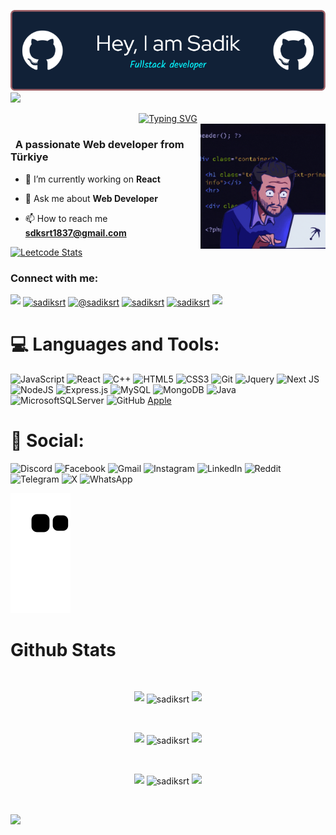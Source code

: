 ![MasterHead](https://github.com/sadiksrt/sadiksrt/blob/main/img/github-header-image.png)
![](https://komarev.com/ghpvc/?username=sadiksrt&color=blue)
<div align="center">
 <a href="https://github.com/sadiksrt">
  <img src="https://readme-typing-svg.demolab.com?font=Fira+Code&size=28&duration=3000&pause=500&center=true&vCenter=true&width=435&lines=%f0%9f%91%89+Sadik+SERT+%f0%9f%91%88;%f0%9f%93%9a+Fullstack+Developer+%f0%9f%92%bb;Welcome+To+My+Profile+%f0%9f%91%80" alt="Typing SVG" />
 </a>
</div>

<img src="https://github.com/sadiksrt/sadiksrt/blob/main/img/developer.gif" alt="Coding" width=200 height=200 align="right">


<h3 align="left">&nbsp; A passionate Web developer from Türkiye</h3>

- 🔭 I’m currently working on **React**

- 💬 Ask me about **Web Developer**

- 📫 How to reach me **sdksrt1837@gmail.com**

[![Leetcode Stats]()](https://leetcode.com/sadiksrt/)

<h3 align="left">Connect with me:</h3>
<p align="left">
  <a href="https://github.com/404"><img src="https://user-images.githubusercontent.com/73097560/115834477-dbab4500-a447-11eb-908a-139a6edaec5c.gif"></a>
<a href="https://linkedin.com/in/sadiksrt" target="blank"><img align="center" src="https://raw.githubusercontent.com/rahuldkjain/github-profile-readme-generator/master/src/images/icons/Social/linked-in-alt.svg" alt="sadiksrt" height="30" width="40" /></a>
<a href="https://medium.com/@sadiksrt" target="blank"><img align="center" src="https://raw.githubusercontent.com/rahuldkjain/github-profile-readme-generator/master/src/images/icons/Social/medium.svg" alt="@sadiksrt" height="30" width="40" /></a>
<a href="https://www.x.com/c/sadiksrt1" target="blank"><img align="center" src="https://raw.githubusercontent.com/rahuldkjain/github-profile-readme-generator/master/src/images/icons/Social/twitter.svg" alt="sadiksrt" height="30" width="40" /></a>
<a href="https://www.leetcode.com/sadiksrt" target="blank"><img align="center" src="https://raw.githubusercontent.com/rahuldkjain/github-profile-readme-generator/master/src/images/icons/Social/leet-code.svg" alt="sadiksrt" height="30" width="40" /></a>
<a href="https://github.com/404"><img src="https://user-images.githubusercontent.com/73097560/115834477-dbab4500-a447-11eb-908a-139a6edaec5c.gif"></a>
</p>



<!--
<details>
  <summary>:zap: GitHub Stats</summary> 
-->
# 💻 Languages and Tools:
![JavaScript](https://img.shields.io/badge/javascript-%23323330.svg?style=for-the-badge&logo=javascript&logoColor=%23F7DF1E)
![React](https://img.shields.io/badge/react-%2320232a.svg?style=for-the-badge&logo=react&logoColor=%2361DAFB)
![C++](https://img.shields.io/badge/-C++-365dbf.svg?logo=C%2B%2B&style=for-the-badge)
![HTML5](https://img.shields.io/badge/html5-%23E34F26.svg?style=for-the-badge&logo=html5&logoColor=white)
![CSS3](https://img.shields.io/badge/css3-%231572B6.svg?style=for-the-badge&logo=css3&logoColor=white)
![Git](https://img.shields.io/badge/git-%23F05033.svg?style=for-the-badge&logo=git&logoColor=white)
![Jquery](https://img.shields.io/badge/jQuery-%230769AD.svg?logo=jquery&style=for-the-badge&logoColor=white)
![Next JS](https://img.shields.io/badge/Next-black.svg?logo=next.js&style=for-the-badge&logoColor=white)
![NodeJS](https://img.shields.io/badge/node.js-6DA55F?style=for-the-badge&logo=node.js&logoColor=white)
![Express.js](https://img.shields.io/badge/express.js-%23404d59.svg?style=for-the-badge&logo=express&logoColor=%2361DAFB)
![MySQL](https://img.shields.io/badge/mysql-%2300f.svg?style=for-the-badge&logo=mysql&logoColor=white)
![MongoDB](https://img.shields.io/badge/MongoDB-%234ea94b.svg?style=for-the-badge&logo=mongodb&logoColor=white)
![Java](https://img.shields.io/badge/java-%23ED8B00.svg?style=for-the-badge&logo=java&logoColor=white)
![MicrosoftSQLServer](https://img.shields.io/badge/Microsoft%20SQL%20Server-CC2927?style=for-the-badge&logo=microsoft%20sql%20server&logoColor=white)
![GitHub](https://img.shields.io/badge/github-%23121011.svg?style=for-the-badge&logo=github&logoColor=white)
[Apple](https://img.shields.io/badge/Apple-%23000000.svg?style=for-the-badge&logo=apple&logoColor=white)

# 💬 Social:
![Discord](https://img.shields.io/badge/Discord-%235865F2.svg?style=for-the-badge&logo=discord&logoColor=white)
![Facebook](https://img.shields.io/badge/Facebook-%231877F2.svg?style=for-the-badge&logo=Facebook&logoColor=white)
![Gmail](https://img.shields.io/badge/Gmail-D14836?style=for-the-badge&logo=gmail&logoColor=white)
![Instagram](https://img.shields.io/badge/Instagram-%23E4405F.svg?style=for-the-badge&logo=Instagram&logoColor=white)
![LinkedIn](https://img.shields.io/badge/linkedin-%230077B5.svg?style=for-the-badge&logo=linkedin&logoColor=white)
![Reddit](https://img.shields.io/badge/Reddit-FF4500?style=for-the-badge&logo=reddit&logoColor=white)
![Telegram](https://img.shields.io/badge/Telegram-2CA5E0?style=for-the-badge&logo=telegram&logoColor=white)
![X](https://img.shields.io/badge/X-%23000000.svg?style=for-the-badge&logo=X&logoColor=white)
![WhatsApp](https://img.shields.io/badge/WhatsApp-25D366?style=for-the-badge&logo=whatsapp&logoColor=white)

<picture>
  <source media="(prefers-color-scheme: dark)" srcset="https://raw.githubusercontent.com/sadiksrt/sadiksrt/output/github-contribution-grid-snake-dark.svg">
  <source media="(prefers-color-scheme: light)" srcset="https://raw.githubusercontent.com/sadiksrt/sadiksrt/output/github-contribution-grid-snake.svg">
  <img alt="github contribution grid snake animation" src="https://raw.githubusercontent.com/sadiksrt/sadiksrt/output/github-contribution-grid-snake.svg">
</picture>



# Github Stats

 <br />
 
  <p align="center">
  <a>
    <img heigth="160" width="182" src="https://github.com/sadiksrt/sadiksrt/blob/main/img/Bird%20Wing%20Left.png">
      <img align="center" src="https://github-readme-stats.vercel.app/api?username=sadiksrt&theme=material-palenight&hide_border=false&include_all_commits=false&count_private=false" alt="sadiksrt" />
    <img heigth="160" width="182" src="https://github.com/sadiksrt/sadiksrt/blob/main/img/Bird%20Wing%20Right.png">
  </a>
</p>

  
<br />


 
 <p align="center">
  <a>
    <img heigth="160" width="182" src="https://github.com/sadiksrt/sadiksrt/blob/main/img/Bird%20Wing%20Left.png">
    <img align="center" src="https://github-readme-streak-stats.herokuapp.com/?user=sadiksrt&theme=material-palenight&hide_border=false" alt="sadiksrt" width="55%" />
    <img heigth="160" width="182" src="https://github.com/sadiksrt/sadiksrt/blob/main/img/Bird%20Wing%20Right.png">
  </a>
</p>
 

 
 <br />
 
  
  
  <p align="center">
  <a>
    <img heigth="160" width="182" src="https://github.com/sadiksrt/sadiksrt/blob/main/img/Bird%20Wing%20Bottom%20Left.png">
    <img align="center" src="https://github-readme-stats.vercel.app/api/top-langs/?username=sadiksrt&theme=material-palenight&hide_border=false&include_all_commits=false&count_private=false&layout=compact" alt="sadiksrt" />
    <img heigth="160" width="182" src="https://github.com/sadiksrt/sadiksrt/blob/main/img/Bird%20Wing%20Bottom%20Right.png">
  </a>
</p>
 
  
  
 <!--
 [![Top Langs](https://github-readme-stats.vercel.app/api/top-langs/?username=CagatayAkkas&layout=compact&langs_count=25&title_color=0000ee&text_color=ffffff&bg_color=000000&hide_border=true)](https://github.com/CagatayAkkas/github-readme-stats)
-->


<br />

![](https://github-profile-trophy.vercel.app/?username=sadiksrt&theme=dracula&no-frame=false&no-bg=false&margin-w=4)


<br />


<br />


<!--
</details>
-->

<!--
<details>
   <summary>:zap: Languages and Tools</summary>
 -->
